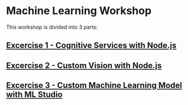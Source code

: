 # Machine Learning Workshop

This workshop is divided into 3 parts:

## [Excercise 1 - Cognitive Services with Node.js](https://github.com/bouvet/workshop/tree/master/exercise-1)

## [Excercise 2 - Custom Vision with Node.js](https://github.com/bouvet/workshop/tree/master/exercise-2)

## [Excercise 3 - Custom Machine Learning Model with ML Studio](https://github.com/bouvet/workshop/tree/master/exercise-3)

